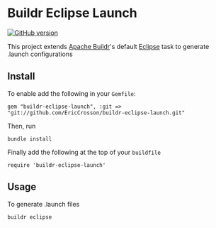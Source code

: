Buildr Eclipse Launch
=====================
[![GitHub version](https://badge.fury.io/gh/ericcrosson%2Fbuildr-eclipse.svg)](https://badge.fury.io/gh/ericcrosson%2Fbuildr-eclipse)

This project extends [Apache Buildr]'s default [Eclipse] task to generate .launch configurations

Install
-------

To enable add the following in your `Gemfile`:

    gem "buildr-eclipse-launch", :git => "git://github.com/EricCrosson/buildr-eclipse-launch.git"

Then, run

    bundle install
    
Finally add the following at the top of your `buildfile`

    require 'buildr-eclipse-launch'
    
Usage
-----

To generate .launch files

    buildr eclipse


[Apache Buildr]: https://buildr.apache.org/
[Eclipse]: https://eclipse.org/downloads/

